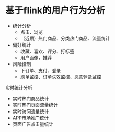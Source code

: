 # 基于flink的用户行为分析

- 统计分析
  - 点击、浏览
  - （近期）热门商品、分类热门商品、流量统计
- 偏好统计
  - 收藏、喜欢、评分、打标签
  - 用户画像，推荐
- 风险控制
  - 下订单、支付、登录
  - 刷单监控、订单失效监控、恶意登录监控



实时统计分析

- 实时热门商品统计
- 实时热门页面流量统计
- 实时访问流量统计
- APP市场推广统计
- 页面广告点击量统计







